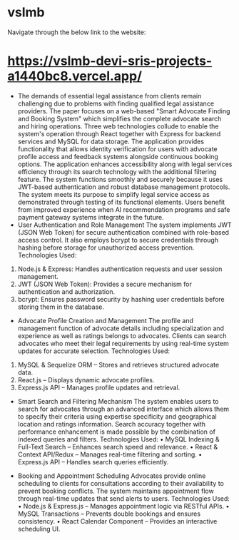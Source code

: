 # vslmb
Navigate through the below link to the website:
# https://vslmb-devi-sris-projects-a1440bc8.vercel.app/
- The demands of essential legal assistance from clients remain challenging due to problems with finding qualified legal assistance providers. The paper focuses on a web-based "Smart Advocate Finding and Booking System" which simplifies the complete advocate search and hiring operations. Three web technologies collude to enable the system's operation through React together with Express for backend services and MySQL for data storage. The application provides functionality that allows identity verification for users with advocate profile access and feedback systems alongside continuous booking options. The application enhances accessibility along with legal services efficiency through its search technology with the additional filtering feature. The system functions smoothly and securely because it uses JWT-based authentication and robust database management protocols. The system meets its purpose to simplify legal service access as demonstrated through testing of its functional elements. Users benefit from improved experience when AI recommendation programs and safe payment gateway systems integrate in the future.
-  User Authentication and Role Management
The system implements JWT (JSON Web Token) for secure authentication combined with role-based access control. It also employs bcrypt to secure credentials through hashing before storage for unauthorized access prevention.
Technologies Used:
1.	Node.js & Express: Handles authentication requests and user session management.
2.	JWT (JSON Web Token): Provides a secure mechanism for authentication and authorization.
3.	bcrypt: Ensures password security by hashing user credentials before storing them in the database.

- Advocate Profile Creation and Management
The profile and management function of advocate details including specialization and experience as well as ratings belongs to advocates. Clients can search advocates who meet their legal requirements by using real-time system updates for accurate selection.
Technologies Used:
1.	MySQL & Sequelize ORM – Stores and retrieves structured advocate data.
2.	React.js – Displays dynamic advocate profiles.
3.	Express.js API – Manages profile updates and retrieval.
-  Smart Search and Filtering Mechanism
The system enables users to search for advocates through an advanced interface which allows them to specify their criteria using expertise specificity and geographical location and ratings information. Search accuracy together with performance enhancement is made possible by the combination of indexed queries and filters.
Technologies Used:
•	MySQL Indexing & Full-Text Search – Enhances search speed and relevance.
•	React & Context API/Redux – Manages real-time filtering and sorting.
•	Express.js API – Handles search queries efficiently.

-  Booking and Appointment Scheduling
Advocates provide online scheduling to clients for consultations according to their availability to prevent booking conflicts. The system maintains appointment flow through real-time updates that send alerts to users.
Technologies Used:
•	Node.js & Express.js – Manages appointment logic via RESTful APIs.
•	MySQL Transactions – Prevents double bookings and ensures consistency.
•	React Calendar Component – Provides an interactive scheduling UI.

